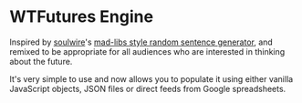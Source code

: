# WTFutures Engine

Inspired by [soulwire](https://github.com/soulwire)'s [mad-libs style random sentence generator](https://github.com/soulwire/WTFEngine), and remixed to be appropriate for all audiences who are interested in thinking about the future.

It's very simple to use and now allows you to populate it using either vanilla JavaScript objects, JSON files or direct feeds from Google spreadsheets.

